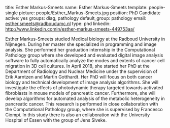 title: Esther Markus-Smeets
name: Esther Markus-Smeets
template: people-single
picture: people/Esther_Markus-Smeets.jpg
position: PhD Candidate
active: yes
groups: diag, pathology
default_group: pathology
email: esther.smeets@radboudumc.nl
type: phd
linkedin: http://www.linkedin.comin/esther-markus-smeets-449753aa/

Esther Markus-Smeets studied Medical biology at the Radboud University in Nijmegen. During her master she specialized in programming and image analysis. She performed her graduation internship in the Computational Pathology group where she developed and evaluated digital image analysis software to fully automatically analyze the modes and extents of cancer cell migration in 3D cell cultures. In April 2018, she started her PhD at the Department of Radiology and Nuclear Medicine under the supervision of Erik Aarntzen and Martin Gotthardt. Her PhD will focus on both cancer biology and technical development of image analysis algorithms. She will investigate the effects of photodynamic therapy targeted towards activated fibroblasts in mouse models of pancreatic cancer. Furthermore, she will develop algorithms for automated analysis of the metabolic heterogeneity in pancreatic cancer. This research is performed in close collaboration with the Computational Pathology group, where she is supervised by Francesco Ciompi. In this study there is also an collaboration with the University Hospital of Essen with the group of Jens Siveke.

